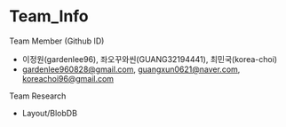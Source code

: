 # Team_Info

Team Member (Github ID)
- 이정원(gardenlee96), 좌오꾸와씬(GUANG32194441), 최민국(korea-choi)
- gardenlee960828@gmail.com, guangxun0621@naver.com, koreachoi96@gmail.com

Team Research
- Layout/BlobDB
